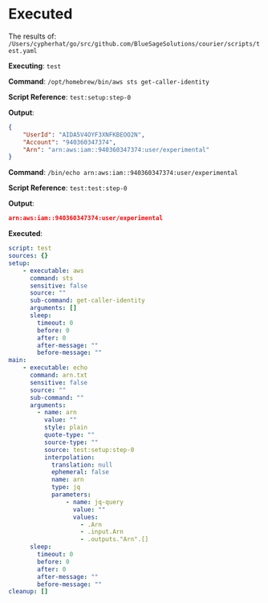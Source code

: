 # Executed

The results of: `/Users/cypherhat/go/src/github.com/BlueSageSolutions/courier/scripts/test.yaml`

**Executing**: `test`

**Command**: `/opt/homebrew/bin/aws sts get-caller-identity`

**Script Reference**: `test:setup:step-0`

**Output**:

```json
{
    "UserId": "AIDA5V4OYF3XNFKBEOO2N",
    "Account": "940360347374",
    "Arn": "arn:aws:iam::940360347374:user/experimental"
}

```

**Command**: `/bin/echo arn:aws:iam::940360347374:user/experimental`

**Script Reference**: `test:test:step-0`

**Output**:

```json
arn:aws:iam::940360347374:user/experimental

```

**Executed**:

```yaml
script: test
sources: {}
setup:
    - executable: aws
      command: sts
      sensitive: false
      source: ""
      sub-command: get-caller-identity
      arguments: []
      sleep:
        timeout: 0
        before: 0
        after: 0
        after-message: ""
        before-message: ""
main:
    - executable: echo
      command: arn.txt
      sensitive: false
      source: ""
      sub-command: ""
      arguments:
        - name: arn
          value: ""
          style: plain
          quote-type: ""
          source-type: ""
          source: test:setup:step-0
          interpolation:
            translation: null
            ephemeral: false
            name: arn
            type: jq
            parameters:
                - name: jq-query
                  value: ""
                  values:
                    - .Arn
                    - .input.Arn
                    - .outputs."Arn".[]
      sleep:
        timeout: 0
        before: 0
        after: 0
        after-message: ""
        before-message: ""
cleanup: []

```

